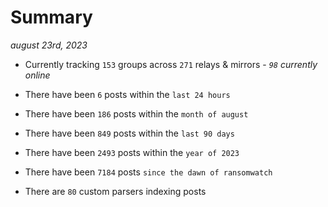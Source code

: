 
# Summary
_august 23rd, 2023_

- Currently tracking `153` groups across `271` relays & mirrors - _`98` currently online_

- There have been `6` posts within the `last 24 hours`

- There have been `186` posts within the `month of august`

- There have been `849` posts within the `last 90 days`

- There have been `2493` posts within the `year of 2023`

- There have been `7184` posts `since the dawn of ransomwatch`

- There are `80` custom parsers indexing posts
